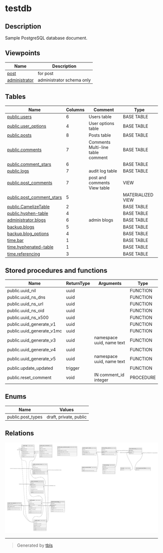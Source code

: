 # testdb

## Description

Sample PostgreSQL database document.

## Viewpoints

| Name                            | Description               |
| ------------------------------- | ------------------------- |
| [post](viewpoint-0.md)          | for post                  |
| [administrator](viewpoint-1.md) | administrator schema only |

## Tables

| Name                                                      | Columns | Comment                                          | Type              |
| --------------------------------------------------------- | ------- | ------------------------------------------------ | ----------------- |
| [public.users](public.users.md)                           | 6       | Users table                                      | BASE TABLE        |
| [public.user_options](public.user_options.md)             | 4       | User options table                               | BASE TABLE        |
| [public.posts](public.posts.md)                           | 8       | Posts table                                      | BASE TABLE        |
| [public.comments](public.comments.md)                     | 7       | Comments<br />Multi-line<br />table<br />comment | BASE TABLE        |
| [public.comment_stars](public.comment_stars.md)           | 6       |                                                  | BASE TABLE        |
| [public.logs](public.logs.md)                             | 7       | audit log table                                  | BASE TABLE        |
| [public.post_comments](public.post_comments.md)           | 7       | post and comments View table                     | VIEW              |
| [public.post_comment_stars](public.post_comment_stars.md) | 5       |                                                  | MATERIALIZED VIEW |
| [public.CamelizeTable](public.CamelizeTable.md)           | 2       |                                                  | BASE TABLE        |
| [public.hyphen-table](public.hyphen-table.md)             | 4       |                                                  | BASE TABLE        |
| [administrator.blogs](administrator.blogs.md)             | 6       | admin blogs                                      | BASE TABLE        |
| [backup.blogs](backup.blogs.md)                           | 5       |                                                  | BASE TABLE        |
| [backup.blog_options](backup.blog_options.md)             | 4       |                                                  | BASE TABLE        |
| [time.bar](time.bar.md)                                   | 1       |                                                  | BASE TABLE        |
| [time.hyphenated-table](time.hyphenated-table.md)         | 1       |                                                  | BASE TABLE        |
| [time.referencing](time.referencing.md)                   | 3       |                                                  | BASE TABLE        |

## Stored procedures and functions

| Name                      | ReturnType | Arguments                 | Type      |
| ------------------------- | ---------- | ------------------------- | --------- |
| public.uuid_nil           | uuid       |                           | FUNCTION  |
| public.uuid_ns_dns        | uuid       |                           | FUNCTION  |
| public.uuid_ns_url        | uuid       |                           | FUNCTION  |
| public.uuid_ns_oid        | uuid       |                           | FUNCTION  |
| public.uuid_ns_x500       | uuid       |                           | FUNCTION  |
| public.uuid_generate_v1   | uuid       |                           | FUNCTION  |
| public.uuid_generate_v1mc | uuid       |                           | FUNCTION  |
| public.uuid_generate_v3   | uuid       | namespace uuid, name text | FUNCTION  |
| public.uuid_generate_v4   | uuid       |                           | FUNCTION  |
| public.uuid_generate_v5   | uuid       | namespace uuid, name text | FUNCTION  |
| public.update_updated     | trigger    |                           | FUNCTION  |
| public.reset_comment      | void       | IN comment_id integer     | PROCEDURE |

## Enums

| Name | Values |
| ---- | ------- |
| public.post_types | draft, private, public |

## Relations

![er](schema.svg)

---

> Generated by [tbls](https://github.com/k1LoW/tbls)
